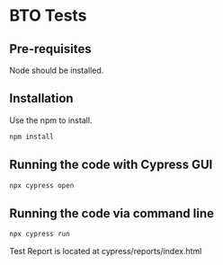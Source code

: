 # BTO Tests

## Pre-requisites

Node should be installed.

## Installation

Use the npm to install.

```bash
npm install
```

## Running the code with Cypress GUI

```bash
npx cypress open
```

## Running the code via command line

```bash
npx cypress run
```

Test Report is located at cypress/reports/index.html
